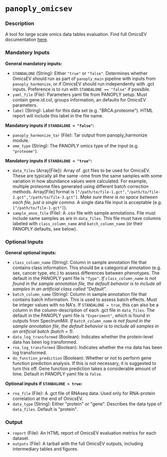 # `panoply_omicsev`

### Description

A tool for large scale omics data tables evaluation. Find full OmicsEV documentation [here](https://github.com/bzhanglab/OmicsEV).

### Mandatory Inputs

**General mandatory inputs:**

-   `STANDALONE` (String): Either `"true"` or `"false"`. Determines whether OmicsEV should run as part of `panoply_main` pipeline with inputs from `panoply_harmonize`, or if OmicsEV should run independently with .gct inputs. Preference is to run with `STANDALONE == "false"` if possible.
-   `yaml_file` (File): Parameters yaml file from PANOPLY setup. Must contain gene.id.col, groups information, an defaults for OmicsEV parameters.
-   `label` (String): Label for this data set (e.g. "BRCA.proteome"). HTML report will include this label in the file name.

**Mandatory inputs if `STANDALONE = "false"`:**

-   `panoply_harmonize_tar` (File): Tar output from panoply_harmonize module.
-   `ome_type` (String): The PANOPLY omics type of the input (e.g. `"proteome"`).

**Mandatory inputs if `STANDALONE = "true"`:**

-   `data_files` (Array[File]): Array of .gct files to be used for OmicsEV. These are typically all the same -ome from the same samples with some variation in how abundance values were calculated. For example, multiple proteome files generated using different batch correction methods. Array[File] format is `["/path/to/file-1.gct","/path/to/file-2.gct","/path/to/file-3.gct"]`. *Make sure there is no space between each file, just a single comma*. A single data file input is acceptable (e.g. `["/path/to/file-1.gct"]`).
-   `sample_anno_file` (File): A .csv file with sample annotations. File must include same samples as are in `data_files`. This file must have columns labeled with `class_column_name` and `batch_column_name` (or their PANOPLY defaults, see below).

### Optional Inputs

**General optional inputs:**

-   `class_column_name` (String): Column in sample annotation file that contains class information. This should be a categorical annotation (e.g. sex, cancer type, etc.) to assess differences between phenotypes. The default in the PANOPLY yaml file is `"Type"`. *If `class_column_name` is not found in the sample annotation file, the default behavior is to include all samples in an artificial class called "Default".*
-   `batch_column_name` (String): Column in sample annotation file that contains batch information. This is used to assess batch effects. Must be integer values with no NA's. If `STANDALONE = true`, this can also be a column in the column-description of each .gct file in `data_files`. The default in the PANOPLY yaml file is `"Experiment"`, which is found in outputs from SpectrumMill. *If `batch_column_name` is not found in the sample annotation file, the default behavior is to include all samples in an artificial batch (batch = 1).*
-   `data_log_transformed` (Boolean): Indicates whether the protein-level data has been log transformed.
-   `rna_log_transformed` (Boolean): Indicates whether the rna data has been log transformed.
-   `do_function_prediction` (Boolean): Whether or not to perform gene function prediction analysis. If this is not necessary, it is suggested to turn this off. Gene function prediction takes a considerable amount of time. Default in PANOPLY yaml file is `false`.

**Optional inputs if `STANDALONE = true`:**

-   `rna_file` (File): A .gct file of RNAseq data. Used only for RNA-protein correlation at the end of OmicsEV.
-   `data_type` (String): Either "protein" or "gene". Describes the data type of `data_files`. Default is "protein".

### Output

-   `report` (File): An HTML report of OmicsEV evaluation metrics for each dataset.
-   `outputs` (File): A tarball with the full OmicsEV outputs, including intermediary tables and figures.
